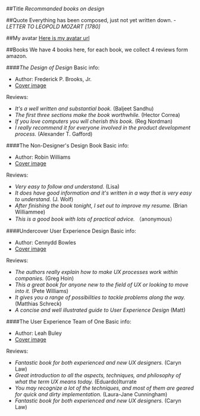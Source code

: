 ##Title
_Recommanded books on design_

##Quote
Everything has been composed, just not yet written down. - _LETTER TO LEOPOLD MOZART [1780]_

##My avatar
[Here is my avatar url](http://www.gravatar.com/avatar/1380392c951c5d3edc96146b1d5b877b.png)

##Books
We have 4 books here, for each book, we collect 4 reviews form amazon.

####_The Design of Design_
Basic info: 

- Author: Frederick P. Brooks, Jr. 
- [Cover image](content/b-the-design-of-design.jpg)

Reviews:

- _It's a well written and substantial book._ (Baljeet Sandhu)
- _The first three sections make the book worthwhile._ (Hector Correa)
- _If you love computers you will cherish this book._ (Reg Nordman)
- _I really recommend it for everyone involved in the product development process._ (Alexander T. Gafford)

####The Non-Designer's Design Book
Basic info:

- Author: Robin Williams
- [Cover image](content/b-the-non-designer-design-book.jpeg)

Reviews:

- _Very easy to follow and understand._ (Lisa)
- _It does have good information and it's written in a way that is very easy to understand._ (J. Wolf)
- _After finishing the book tonight, I set out to improve my resume._ (Brian Williammee)
- _This is a good book with lots of practical advice._ （anonymous）

####Undercover User Experience Design
Basic info:

- Author: Cennydd Bowles
- [Cover image](content/b-undercover-ux-design.jpg)

Reviews:

- _The authors really explain how to make UX processes work within companies._ (Greg Hoin)
- _This a great book for anyone new to the field of UX or looking to move into it._ (Pete Williams)
- _It gives you a range of possibilities to tackle problems along the way._ (Matthias Schreck)
- _A concise and well illustrated guide to User Experience Design_ (Matt)


####The User Experience Team of One
Basic info:

- Author: Leah Buley
- [Cover image](content/b-ux-team-of-one.jpg)

Reviews:

- _Fantastic book for both experienced and new UX designers._ (Caryn Law)
- _Great introduction to all the aspects, techniques, and philosophy of what the term UX means today._ (Eduardo)Iturrate
- _You may recognize a lot of the techniques, and most of them are geared for quick and dirty implementation._ (Laura-Jane Cunningham)
- _Fantastic book for both experienced and new UX designers._ (Caryn Law)